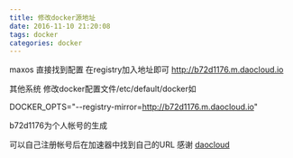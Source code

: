 ```yaml
---
title: 修改docker源地址
date: 2016-11-10 21:20:08
tags: docker
categories: docker
---
```



maxos 直接找到配置 在registry加入地址即可
http://b72d1176.m.daocloud.io

其他系统 修改docker配置文件/etc/default/docker如

DOCKER_OPTS="--registry-mirror=http://b72d1176.m.daocloud.io"

b72d1176为个人帐号的生成

可以自己注册帐号后在加速器中找到自己的URL
感谢 [daocloud](https://www.daocloud.io)
